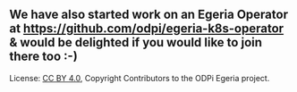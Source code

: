 <!-- SPDX-License-Identifier: CC-BY-4.0 -->
<!-- Copyright Contributors to the ODPi Egeria project. -->

We have also started work on an Egeria Operator at https://github.com/odpi/egeria-k8s-operator & would be delighted if you would
like to join there too :-)
----
License: [CC BY 4.0](https://creativecommons.org/licenses/by/4.0/),
Copyright Contributors to the ODPi Egeria project.
